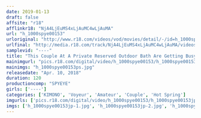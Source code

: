 ```yaml
---
date: 2019-01-13
draft: false
affsite: "r18"
afflinkr18: "NjA4LjEuMS4xLjAuMC4wLjAuMA"
url: "h_1000spye00153"
urloriginal: "http://www.r18.com/videos/vod/movies/detail/-/id=h_1000spye00153"
urlfinal: "http://media.r18.com/track/NjA4LjEuMS4xLjAuMC4wLjAuMA/videos/vod/movies/detail/-/id=h_1000spye00153"
samplevid: "----"
title: "This Couple At A Private Reserved Outdoor Bath Are Getting Busy Sucking Dick And Fucking Their Brains Out! The Footage Was So Raw We Bought It From A Staffer And Are Selling Without Permission"
mainimgurl: "pics.r18.com/digital/video/h_1000spye00153/h_1000spye00153ps.jpg"
mainimgs: "h_1000spye00153ps.jpg"
releasedate: "Apr. 10, 2018"
duration: 120
productioncomp: "SPYEYE"
girls: ['----']
categories: ['KIMONO', 'Voyeur', 'Amateur', 'Couple', 'Hot Spring']
imgurls: ['pics.r18.com/digital/video/h_1000spye00153/h_1000spye00153jp-1.jpg', 'pics.r18.com/digital/video/h_1000spye00153/h_1000spye00153jp-2.jpg', 'pics.r18.com/digital/video/h_1000spye00153/h_1000spye00153jp-3.jpg', 'pics.r18.com/digital/video/h_1000spye00153/h_1000spye00153jp-4.jpg', 'pics.r18.com/digital/video/h_1000spye00153/h_1000spye00153jp-5.jpg', 'pics.r18.com/digital/video/h_1000spye00153/h_1000spye00153jp-6.jpg', 'pics.r18.com/digital/video/h_1000spye00153/h_1000spye00153jp-7.jpg', 'pics.r18.com/digital/video/h_1000spye00153/h_1000spye00153jp-8.jpg', 'pics.r18.com/digital/video/h_1000spye00153/h_1000spye00153jp-9.jpg', 'pics.r18.com/digital/video/h_1000spye00153/h_1000spye00153jp-10.jpg', 'pics.r18.com/digital/video/h_1000spye00153/h_1000spye00153jp-11.jpg', 'pics.r18.com/digital/video/h_1000spye00153/h_1000spye00153jp-12.jpg', 'pics.r18.com/digital/video/h_1000spye00153/h_1000spye00153jp-13.jpg', 'pics.r18.com/digital/video/h_1000spye00153/h_1000spye00153jp-14.jpg', 'pics.r18.com/digital/video/h_1000spye00153/h_1000spye00153jp-15.jpg', 'pics.r18.com/digital/video/h_1000spye00153/h_1000spye00153jp-16.jpg', 'pics.r18.com/digital/video/h_1000spye00153/h_1000spye00153jp-17.jpg', 'pics.r18.com/digital/video/h_1000spye00153/h_1000spye00153jp-18.jpg', 'pics.r18.com/digital/video/h_1000spye00153/h_1000spye00153jp-19.jpg', 'pics.r18.com/digital/video/h_1000spye00153/h_1000spye00153jp-20.jpg']
imgs: ['h_1000spye00153jp-1.jpg', 'h_1000spye00153jp-2.jpg', 'h_1000spye00153jp-3.jpg', 'h_1000spye00153jp-4.jpg', 'h_1000spye00153jp-5.jpg', 'h_1000spye00153jp-6.jpg', 'h_1000spye00153jp-7.jpg', 'h_1000spye00153jp-8.jpg', 'h_1000spye00153jp-9.jpg', 'h_1000spye00153jp-10.jpg', 'h_1000spye00153jp-11.jpg', 'h_1000spye00153jp-12.jpg', 'h_1000spye00153jp-13.jpg', 'h_1000spye00153jp-14.jpg', 'h_1000spye00153jp-15.jpg', 'h_1000spye00153jp-16.jpg', 'h_1000spye00153jp-17.jpg', 'h_1000spye00153jp-18.jpg', 'h_1000spye00153jp-19.jpg', 'h_1000spye00153jp-20.jpg']
---
```

